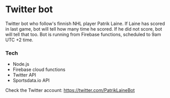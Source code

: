 # Twitter bot
 
Twitter bot who follow's finnish NHL player Patrik Laine. If Laine has scored in last game, bot will tell how many time he scored. If he did not score, bot will tell that too. Bot is running from Firebase functions, scheduled to 9am UTC +2 time.

### Tech
- Node.js
- Firebase cloud functions
- Twitter API
- Sportsdata.io API

Check the Twitter account:
https://twitter.com/PatrikLaineBot
